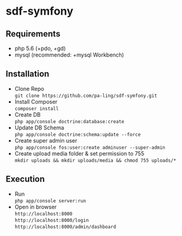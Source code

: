 sdf-symfony
=====

## Requirements ## 
* php 5.6 (+pdo, +gd)
* mysql (recommended: +mysql Workbench)

## Installation ##
- Clone Repo</br>
  `git clone https://github.com/pa-ling/sdf-symfony.git`
- Install Composer</br>
  `composer install` 
- Create DB</br>
  `php app/console doctrine:database:create` 
- Update DB Schema</br>
  `php app/console doctrine:schema:update --force`
- Create super admin user</br>
  `php app/console fos:user:create adminuser --super-admin`
- Create upload media folder & set permission to 755</br>
  `mkdir uploads && mkdir uploads/media && chmod 755 uploads/*`

## Execution ##
- Run </br>
  `php app/console server:run` 
- Open in browser</br>
  `http://localhost:8000`</br>
  `http://localhost:8000/login`</br>
  `http://localhost:8000/admin/dashboard`

